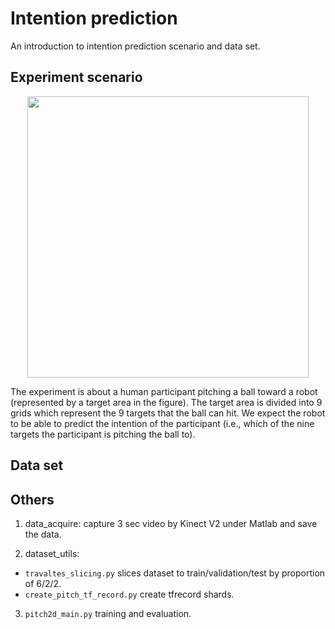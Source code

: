 # Intention prediction 

An introduction to intention prediction scenario and data set.


## Experiment scenario

<p align="center">
<img width="450"  src="https://github.com/fantasylsc/Intention_Prediction/blob/master/images/Experiment.PNG" >
</p>

The experiment is about a human participant pitching a ball toward a robot (represented by a target area in the figure). The target area is divided into 9 grids which represent the 9 targets that the ball can hit. We expect the robot to be able to predict the intention of the participant (i.e., which of the nine targets the participant is pitching the ball to). 




## Data set





## Others
1. data_acquire: capture 3 sec video by Kinect V2 under Matlab and save the data.

2. dataset_utils:
- `travaltes_slicing.py` slices dataset to train/validation/test by proportion of 6/2/2.
- `create_pitch_tf_record.py` create tfrecord shards.

3. `pitch2d_main.py` training and evaluation.
